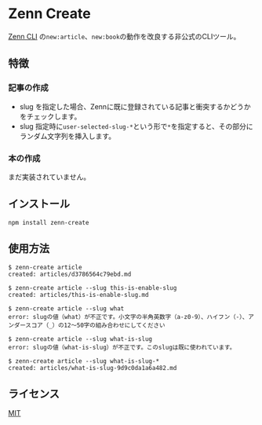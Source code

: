 # Zenn Create

[Zenn CLI](https://zenn.dev/zenn/articles/install-zenn-cli) の`new:article`、`new:book`の動作を改良する非公式のCLIツール。

## 特徴

### 記事の作成

- slug を指定した場合、Zennに既に登録されている記事と衝突するかどうかをチェックします。
- slug 指定時に`user-selected-slug-*`という形で`*`を指定すると、その部分にランダム文字列を挿入します。

### 本の作成

まだ実装されていません。

## インストール

```shell
npm install zenn-create
```

## 使用方法

```shell
$ zenn-create article
created: articles/d3786564c79ebd.md
```

```shell
$ zenn-create article --slug this-is-enable-slug
created: articles/this-is-enable-slug.md
```

```shell
$ zenn-create article --slug what
error: slugの値（what）が不正です。小文字の半角英数字（a-z0-9）、ハイフン（-）、アンダースコア（_）の12〜50字の組み合わせにしてください
```

```shell
$ zenn-create article --slug what-is-slug
error: slugの値（what-is-slug）が不正です。このslugは既に使われています。
```

```shell
$ zenn-create article --slug what-is-slug-*
created: articles/what-is-slug-9d9c0da1a6a482.md
```

## ライセンス

[MIT](LICENSE)
